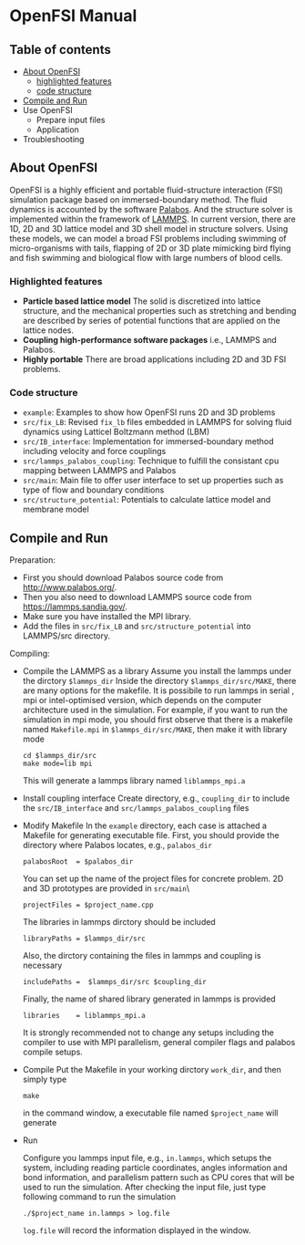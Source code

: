 # OpenFSI Manual

## Table of contents
- [About OpenFSI](#About-OpenFSI)
  - [highlighted features](#Highlighted-features)
  - [code structure](#Code-structure)
- [Compile and Run](#Compile-and-Run)
- Use OpenFSI
  - Prepare input files
  - Application
- Troubleshooting

## About OpenFSI

 OpenFSI is a highly efficient and portable fluid-structure interaction (FSI) simulation package based on immersed-boundary method. The fluid dynamics is accounted by the software [Palabos](http://www.palabos.org/). And the structure solver is implemented within the framework of [LAMMPS](https://lammps.sandia.gov/). In current version, there are 1D, 2D and 3D lattice model and 3D shell model in structure solvers. Using these models, we can model a broad FSI problems including swimming of micro-organisms with tails, flapping of 2D or 3D plate mimicking bird flying and fish swimming and biological flow with large numbers of blood cells.

### Highlighted features

- **Particle based lattice model** The solid is discretized into lattice structure, and the mechanical properties such as stretching and bending are described by series of potential functions that are applied on the lattice nodes.
- **Coupling high-performance software packages** i.e., LAMMPS and Palabos.
- **Highly portable** There are broad applications including 2D and 3D FSI problems.

### Code structure
- `example`: Examples to show how OpenFSI runs 2D and 3D problems
- `src/fix_LB`: Revised `fix_lb` files embedded in LAMMPS for solving fluid dynamics using Latticel Boltzmann method (LBM)
- `src/IB_interface`: Implementation for immersed-boundary method including velocity and force couplings
- `src/lammps_palabos_coupling`: Technique to fulfill the consistant cpu mapping between LAMMPS and Palabos
- `src/main`: Main file to offer user interface to set up properties such as type of flow and boundary conditions
- `src/structure_potential`: Potentials to calculate lattice model and membrane model

## Compile and Run 
 
 Preparation: 
 - First you should download Palabos source code from http://www.palabos.org/.
 - Then you also need to download LAMMPS source code from https://lammps.sandia.gov/.
 - Make sure you have installed the MPI library.
 - Add the files in `src/fix_LB` and `src/structure_potential` into LAMMPS/src directory.

 Compiling:

- Compile the LAMMPS as a library
  Assume you install the lammps under the dirctory `$lammps_dir`
  Inside the directory `$lammps_dir/src/MAKE`, there are many options for the makefile. It is possibile to run lammps in serial
  , mpi or intel-optimised version, which depends on the computer architecture used in the simulation.
  For example, if you want to run the simulation in mpi mode, you should first observe that there is a makefile
  named `Makefile.mpi` in `$lammps_dir/src/MAKE`, then make it with library mode
  
  `cd $lammps_dir/src` \
  `make mode=lib mpi` 
  
  This will generate a lammps library named `liblammps_mpi.a`

- Install coupling interface 
  Create directory, e.g., `coupling_dir` to include the `src/IB_interface` and `src/lammps_palabos_coupling` files
  
- Modify Makefile
  In the `example` directory, each case is attached a Makefile for generating executable file. 
  First, you should provide the directory where Palabos locates, e.g., `palabos_dir`
 
  `palabosRoot  = $palabos_dir`
 
  You can set up the name of the project files for concrete problem. 2D and 3D prototypes are provided in `src/main`\
 
  `projectFiles = $project_name.cpp`
 
  The libraries in lammps dirctory should be included
 
  `libraryPaths = $lammps_dir/src`
 
   Also, the dirctory containing the files in lammps and coupling is necessary
 
  `includePaths =  $lammps_dir/src $coupling_dir `
 
   Finally, the name of shared library generated in lammps is provided
 
   `libraries    = liblammps_mpi.a`
 
    It is strongly recommended not to change any setups including the compiler to use with MPI parallelism, general compiler flags and palabos compile setups.
 
- Compile
  Put the Makefile in your working dirctory `work_dir`, and then simply type
 
  `make`
 
   in the command window, a executable file named `$project_name` will generate
 
- Run
 
   Configure you lammps input file, e.g., `in.lammps`, which setups the system, including reading particle coordinates, angles information and 
   bond information, and parallelism pattern such as CPU cores that will be used to run the simulation. After checking 
   the input file, just type following command to run the simulation
 
   `./$project_name in.lammps > log.file`

   `log.file` will record the information displayed in the window.


